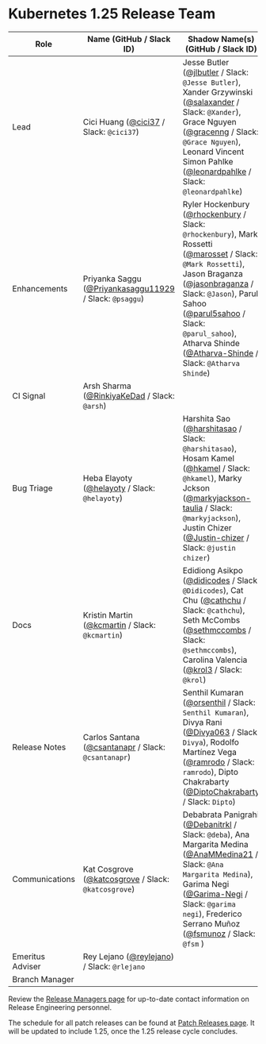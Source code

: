 # Kubernetes 1.25 Release Team

| **Role** | **Name** (**GitHub / Slack ID**) | **Shadow Name(s) (GitHub / Slack ID)** |
|----------|----------------------------------|----------------------------------------|
| Lead | Cici Huang ([@cici37](https://github.com/cici37) / Slack: `@cici37`) | Jesse Butler ([@jlbutler](https://github.com/jlbutler) / Slack: `@Jesse Butler`), Xander Grzywinski ([@salaxander](https://github.com/salaxander) / Slack: `@Xander`), Grace Nguyen ([@gracenng](https://github.com/gracenng) / Slack: `@Grace Nguyen`), Leonard Vincent Simon Pahlke ([@leonardpahlke](https://github.com/leonardpahlke) / Slack: `@leonardpahlke`) |
| Enhancements | Priyanka Saggu ([@Priyankasaggu11929](https://github.com/Priyankasaggu11929) / Slack: `@psaggu`) | Ryler Hockenbury ([@rhockenbury](https://github.com/rhockenbury) / Slack: `@rhockenbury`), Mark Rossetti ([@marosset](https://github.com/marosset) / Slack: `@Mark Rossetti`), Jason Braganza ([@jasonbraganza](https://github.com/jasonbraganza) / Slack: `@Jason`), Parul Sahoo ([@parul5sahoo](https://github.com/parul5sahoo) / Slack: `@parul_sahoo`), Atharva Shinde ([@Atharva-Shinde](https://github.com/Atharva-Shinde) / Slack: `@Atharva Shinde`) |
| CI Signal | Arsh Sharma ([@RinkiyaKeDad](https://github.com/RinkiyaKeDad) / Slack: `@arsh`) |
| Bug Triage | Heba Elayoty ([@helayoty](https://github.com/helayoty) / Slack: `@helayoty`) |Harshita Sao ([@harshitasao](https://github.com/harshitasao) / Slack: `@harshitasao`), Hosam Kamel ([@hkamel](https://github.com/hkamel) / Slack: `@hkamel`), Marky Jckson ([@markyjackson-taulia](https://github.com/markyjackson-taulia) / Slack: `@markyjackson`), Justin Chizer ([@Justin-chizer](https://github.com/justin-chizer) / Slack: `@justin chizer`) |
| Docs | Kristin Martin ([@kcmartin](https://github.com/kcmartin) / Slack: `@kcmartin`) | Edidiong Asikpo ([@didicodes](https://github.com/didicodes) / Slack: `@Didicodes`), Cat Chu ([@cathchu](https://github.com/cathchu) / Slack: `@cathchu`), Seth McCombs ([@sethmccombs](https://github.com/sethmccombs) / Slack: `@sethmccombs`), Carolina Valencia ([@krol3](https://github.com/krol3) / Slack: `@krol`) |
| Release Notes | Carlos Santana ([@csantanapr](https://github.com/csantanapr) / Slack: `@csantanapr`) | Senthil Kumaran ([@orsenthil](https://github.com/orsenthil) / Slack: `Senthil Kumaran`), Divya Rani ([@Divya063](https://github.com/Divya063) / Slack: `Divya`), Rodolfo Martínez Vega ([@ramrodo](https://github.com/ramrodo) / Slack: `ramrodo`), Dipto Chakrabarty ([@DiptoChakrabarty](https://github.com/DiptoChakrabarty) / Slack: `Dipto`)|
| Communications | Kat Cosgrove ([@katcosgrove](https://github.com/katcosgrove) / Slack: `@katcosgrove`) | Debabrata Panigrahi ([@Debanitrkl](https://github.com/Debanitrkl) / Slack: `@deba`), Ana Margarita Medina ([@AnaMMedina21](https://github.com/AnaMMedina21) / Slack: `@Ana Margarita Medina`), Garima Negi ([@Garima-Negi](https://github.com/Garima-Negi) / Slack: `@garima negi`), Frederico Serrano Muñoz ([@fsmunoz](https://github.com/fsmunoz) / Slack: `@fsm` ) |
| Emeritus Adviser | Rey Lejano ([@reylejano](https://github.com/reylejano)) / Slack: `@rlejano` | |
| Branch Manager |  |

Review the [Release Managers page](https://github.com/kubernetes/website/blob/main/content/en/releases/release-managers.md) for up-to-date contact information on Release Engineering personnel.

The schedule for all patch releases can be found at [Patch Releases page](https://github.com/kubernetes/website/blob/main/content/en/releases/patch-releases.md). It will be updated to include 1.25, once the 1.25 release cycle concludes.
